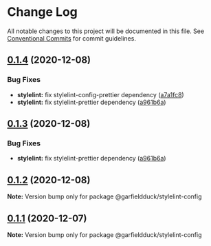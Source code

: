 # Change Log

All notable changes to this project will be documented in this file.
See [Conventional Commits](https://conventionalcommits.org) for commit guidelines.

## [0.1.4](https://github.com/garfieldduck/config-fe/compare/@garfieldduck/stylelint-config@0.1.0...@garfieldduck/stylelint-config@0.1.4) (2020-12-08)


### Bug Fixes

* **stylelint:** fix stylelint-config-prettier dependency ([a7a1fc8](https://github.com/garfieldduck/config-fe/commit/a7a1fc8faf63b2259dbe5c32c6edc4c1d0203c42))
* **stylelint:** fix stylelint-prettier dependency ([a961b6a](https://github.com/garfieldduck/config-fe/commit/a961b6ad5512dad830c50d3c356d8c18e423c88c))





## [0.1.3](https://github.com/garfieldduck/config-fe/compare/@garfieldduck/stylelint-config@0.1.0...@garfieldduck/stylelint-config@0.1.3) (2020-12-08)


### Bug Fixes

* **stylelint:** fix stylelint-prettier dependency ([a961b6a](https://github.com/garfieldduck/config-fe/commit/a961b6ad5512dad830c50d3c356d8c18e423c88c))





## [0.1.2](https://github.com/garfieldduck/config-fe/compare/@garfieldduck/stylelint-config@0.1.0...@garfieldduck/stylelint-config@0.1.2) (2020-12-08)

**Note:** Version bump only for package @garfieldduck/stylelint-config





## [0.1.1](https://github.com/garfieldduck/config-fe/compare/@garfieldduck/stylelint-config@0.1.0...@garfieldduck/stylelint-config@0.1.1) (2020-12-07)

**Note:** Version bump only for package @garfieldduck/stylelint-config

